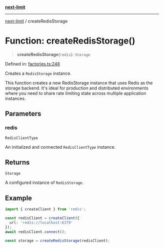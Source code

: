 [**next-limit**](../README.md)

***

[next-limit](../README.md) / createRedisStorage

# Function: createRedisStorage()

> **createRedisStorage**(`redis`): `Storage`

Defined in: [factories.ts:248](https://github.com/saoudi-h/next-limit/blob/45012419e7c26986c08104835525b0ea21d24a3f/src/factories.ts#L248)

Creates a `RedisStorage` instance.

This function creates a new RedisStorage instance that uses Redis as the storage backend.
It's ideal for production and distributed environments where you need to share rate limiting
state across multiple application instances.

## Parameters

### redis

`RedisClientType`

An initialized and connected `RedisClientType` instance.

## Returns

`Storage`

A configured instance of `RedisStorage`.

## Example

```typescript
import { createClient } from 'redis';

const redisClient = createClient({
  url: 'redis://localhost:6379'
});
await redisClient.connect();

const storage = createRedisStorage(redisClient);
```
